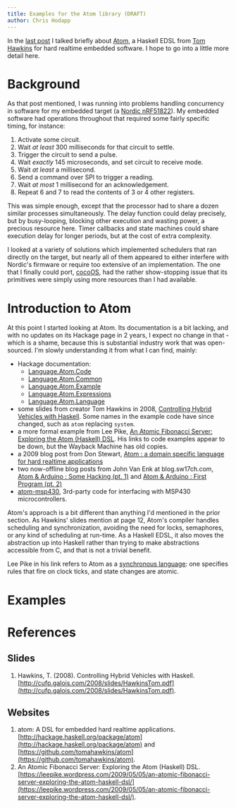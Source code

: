 ```yaml
---
title: Examples for the Atom library (DRAFT)
author: Chris Hodapp
---
```


In the [last post](./2015-02-06-how-i-got-here.html) I talked briefly about [Atom](http://hackage.haskell.org/package/atom), a Haskell EDSL from [Tom Hawkins](http://tomahawkins.org/) for hard realtime embedded software. I hope to go into a little more detail here.

# Background
As that post mentioned, I was running into problems handling concurrency in software for my embedded target (a [Nordic nRF51822](https://www.nordicsemi.com/eng/Products/Bluetooth-Smart-Bluetooth-low-energy/nRF51822)). My embedded software had operations throughout that required some fairly specific timing, for instance:

1. Activate some circuit.
2. Wait *at least* 300 milliseconds for that circuit to settle.
3. Trigger the circuit to send a pulse.
4. Wait *exactly* 145 microseconds, and set circuit to receive mode.
5. Wait *at least* a millisecond.
6. Send a command over SPI to trigger a reading.
7. Wait *at most* 1 millisecond for an acknowledgement.
8. Repeat 6 and 7 to read the contents of 3 or 4 other registers.

This was simple enough, except that the processor had to share a dozen similar processes simultaneously. The delay function could delay precisely, but by busy-looping, blocking other execution and wasting power, a precious resource here. Timer callbacks and state machines could share execution delay for longer periods, but at the cost of extra complexity.

I looked at a variety of solutions which implemented schedulers that ran directly on the target, but nearly all of them appeared to either interfere with Nordic's firmware or require too extensive of an implementation. The one that I finally could port, [cocoOS](http://www.cocoos.net/intro.html), had the rather show-stopping issue that its primitives were simply using more resources than I had available.

# Introduction to Atom

At this point I started looking at Atom. Its documentation is a bit lacking, and with no updates on its Hackage page in 2 years, I expect no change in that - which is a shame, because this is substantial industry work that was open-sourced. I'm slowly understanding it from what I can find, mainly:

- Hackage documentation:
    - [Language.Atom.Code](http://hackage.haskell.org/package/atom-1.0.12/docs/Language-Atom-Code.html)
    - [Language.Atom.Common](http://hackage.haskell.org/package/atom-1.0.12/docs/Language-Atom-Common.html)
    - [Language.Atom.Example](http://hackage.haskell.org/package/atom-1.0.12/docs/src/Language-Atom-Example.html)
    - [Language.Atom.Expressions](http://hackage.haskell.org/package/atom-1.0.12/docs/Language-Atom-Expressions.html)
    - [Language.Atom.Language](http://hackage.haskell.org/package/atom-1.0.12/docs/Language-Atom-Language.html)
- some slides from creator Tom Hawkins in 2008, [Controlling Hybrid Vehicles with Haskell](http://cufp.galois.com/2008/slides/HawkinsTom.pdf). Some names in the example code have since changed, such as `atom` replacing `system`.
- a more formal example from Lee Pike, [An Atomic Fibonacci Server: Exploring the Atom (Haskell) DSL](https://leepike.wordpress.com/2009/05/05/an-atomic-fibonacci-server-exploring-the-atom-haskell-dsl/). His links to code examples appear to be down, but the Wayback Machine has old copies.
- a 2009 blog post from Don Stewart, [Atom : a domain specific language for hard realtime applications](https://archhaskell.wordpress.com/2009/08/01/atom-a-domain-specific-language-for-hard-realtime-applications/)
- two now-offline blog posts from John Van Enk at blog.sw17ch.com, [Atom & Arduino : Some Hacking (pt. 1)](https://web.archive.org/web/20110812162216/http://blog.sw17ch.com/wordpress/?p=84) and [Atom & Arduino : First Program (pt. 2)](https://web.archive.org/web/20110812162107/http://blog.sw17ch.com/wordpress/?p=111)
- [atom-msp430](https://github.com/eightyeight/atom-msp430), 3rd-party code for interfacing with MSP430 microcontrollers.

Atom's approach is a bit different than anything I'd mentioned in the prior section. As Hawkins' slides mention at page 12, Atom's compiler handles scheduling and synchronization, avoiding the need for locks, semaphores, or any kind of scheduling at run-time. As a Haskell EDSL, it also moves the abstraction up into Haskell rather than trying to make abstractions accessible from C, and that is not a trivial benefit.

Lee Pike in his link refers to Atom as a [synchronous language](https://en.wikipedia.org/wiki/Synchronous_programming_language): one specifies rules that fire on clock ticks, and state changes are atomic.

# Examples

# References
## Slides
1. Hawkins, T. (2008). Controlling Hybrid Vehicles with Haskell.  [http://cufp.galois.com/2008/slides/HawkinsTom.pdf](http://cufp.galois.com/2008/slides/HawkinsTom.pdf).

## Websites
1. atom: A DSL for embedded hard realtime applications. [http://hackage.haskell.org/package/atom](http://hackage.haskell.org/package/atom) and [https://github.com/tomahawkins/atom](https://github.com/tomahawkins/atom).
2. An Atomic Fibonacci Server: Exploring the Atom (Haskell) DSL. [https://leepike.wordpress.com/2009/05/05/an-atomic-fibonacci-server-exploring-the-atom-haskell-dsl/](https://leepike.wordpress.com/2009/05/05/an-atomic-fibonacci-server-exploring-the-atom-haskell-dsl/).
